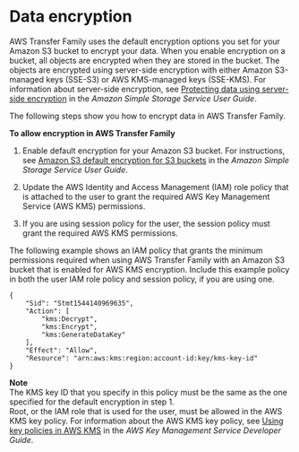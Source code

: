 # Data encryption<a name="encryption-at-rest"></a>

AWS Transfer Family uses the default encryption options you set for your Amazon S3 bucket to encrypt your data\. When you enable encryption on a bucket, all objects are encrypted when they are stored in the bucket\. The objects are encrypted using server\-side encryption with either Amazon S3\-managed keys \(SSE\-S3\) or AWS KMS\-managed keys \(SSE\-KMS\)\. For information about server\-side encryption, see [Protecting data using server\-side encryption](https://docs.aws.amazon.com/AmazonS3/latest/dev/serv-side-encryption.html) in the *Amazon Simple Storage Service User Guide*\.

The following steps show you how to encrypt data in AWS Transfer Family\.

**To allow encryption in AWS Transfer Family**

1. Enable default encryption for your Amazon S3 bucket\. For instructions, see [Amazon S3 default encryption for S3 buckets](https://docs.aws.amazon.com/AmazonS3/latest/dev/bucket-encryption.html) in the *Amazon Simple Storage Service User Guide*\.

1. Update the AWS Identity and Access Management \(IAM\) role policy that is attached to the user to grant the required AWS Key Management Service \(AWS KMS\) permissions\.

1. If you are using session policy for the user, the session policy must grant the required AWS KMS permissions\.

The following example shows an IAM policy that grants the minimum permissions required when using AWS Transfer Family with an Amazon S3 bucket that is enabled for AWS KMS encryption\. Include this example policy in both the user IAM role policy and session policy, if you are using one\.

```
{
	"Sid": "Stmt1544140969635",
	"Action": [
		"kms:Decrypt",
		"kms:Encrypt",
		"kms:GenerateDataKey"
	],
	"Effect": "Allow",
	"Resource": "arn:aws:kms:region:account-id:key/kms-key-id"
}
```

**Note**  
The KMS key ID that you specify in this policy must be the same as the one specified for the default encryption in step 1\.  
Root, or the IAM role that is used for the user, must be allowed in the AWS KMS key policy\. For information about the AWS KMS key policy, see [Using key policies in AWS KMS](https://docs.aws.amazon.com/kms/latest/developerguide/key-policies.html) in the *AWS Key Management Service Developer Guide*\.
